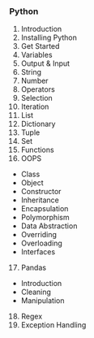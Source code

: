 ### Python
1. Introduction <br>
2. Installing Python <br>
3. Get Started <br>
4. Variables <br>
5. Output & Input <br>
6. String <br>
7. Number <br>
8. Operators <br>
9. Selection <br>
10. Iteration <br>
11. List <br>
12. Dictionary <br>
13. Tuple <br>
14. Set <br>
15. Functions <br>
16. OOPS
- Class
-	Object
-	Constructor
-	Inheritance
-	Encapsulation
-	Polymorphism
-	Data Abstraction
-	Overriding
-	Overloading
-	Interfaces

17. Pandas <br>
-	Introduction
-	Cleaning
-	Manipulation

18. Regex <br>
19. Exception Handling <br>
